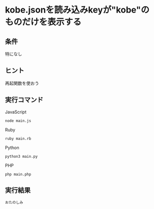 # kobe.jsonを読み込みkeyが"kobe"のものだけを表示する

## 条件

特になし

## ヒント

再起関数を使おう

## 実行コマンド

JavaScript
```shell:
node main.js
```
Ruby
```shell:
ruby main.rb
```
Python
```shell:
python3 main.py
```
PHP
```shell:
php main.php
```

## 実行結果

```shell:
おたのしみ
```
